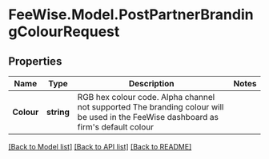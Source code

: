 # FeeWise.Model.PostPartnerBrandingColourRequest

## Properties

Name | Type | Description | Notes
------------ | ------------- | ------------- | -------------
**Colour** | **string** | RGB hex colour code. Alpha channel not supported The branding colour will be used in the FeeWise dashboard as firm&#39;s default colour  | 

[[Back to Model list]](../README.md#documentation-for-models) [[Back to API list]](../README.md#documentation-for-api-endpoints) [[Back to README]](../README.md)

